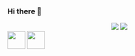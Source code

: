 ### Hi there 👋

<!--
**zatch73/zatch73** is a ✨ _special_ ✨ repository because its `README.md` (this file) appears on your GitHub profile.

Here are some ideas to get you started:

- 🔭 I’m currently working on ...
- 🌱 I’m currently learning ...
- 👯 I’m looking to collaborate on ...
- 🤔 I’m looking for help with ...
- 💬 Ask me about ...
- 📫 How to reach me: ...
- 😄 Pronouns: ...
- ⚡ Fun fact: ...
-->


<div align="center">
<img src="https://github-readme-stats.vercel.app/api?username=zatch73&theme=codeSTACKr&count_private=true&show_icons=true">
<img src="https://github-readme-stats.vercel.app/api/top-langs/?username=zatch73&layout=compact&langs_count=7">
</div>

<div>
  <img src="https://cdn.jsdelivr.net/gh/devicons/devicon/icons/java/java-original-wordmark.svg" width="40"/>
  <img src="https://cdn.jsdelivr.net/gh/devicons/devicon/icons/csharp/csharp-original.svg" width="40"/>
</div>
